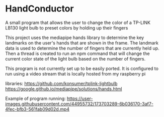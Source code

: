 # HandConductor
A small program that allows the user to change the color of a TP-LINK LB130 light bulb to preset colors by holding up their fingers

This project uses the mediapipe hands library to determine the key landmarks on the user's hands that are shown in the frame. The landmark data is used to determine the number of fingers that are currently held up. Then a thread is created to run an npm command that will change the current color state of the light bulb based on the number of fingers.

This program is not currently set up to be easily ported. It is configured to run using a video stream that is locally hosted from my raspberry pi

libraries:
https://github.com/konsumer/tplink-lightbulb
https://google.github.io/mediapipe/solutions/hands.html


Example of program running:
https://user-images.githubusercontent.com/44955732/173703289-6b036170-3af7-4fec-bfb3-561fab09d02d.mp4

